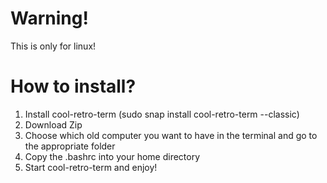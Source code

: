 # Warning!
This is only for linux!
# How to install?
1. Install cool-retro-term (sudo snap install cool-retro-term --classic)
2. Download Zip
3. Choose which old computer you want to have in the terminal and go to the appropriate folder 
4. Copy the .bashrc into your home directory 
5. Start cool-retro-term and enjoy!
